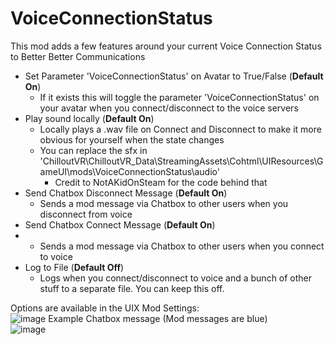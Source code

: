 
# VoiceConnectionStatus
   
This mod adds a few features around your current Voice Connection Status to Better Better Communications       

 - Set Parameter 'VoiceConnectionStatus' on Avatar to True/False (**Default On**)
	 - If it exists this will toggle the parameter 'VoiceConnectionStatus' on your avatar when you connect/disconnect to the voice servers
- Play sound locally  (**Default On**)
	- Locally plays a .wav file on Connect and Disconnect to make it more obvious for yourself when the state changes
	- You can replace the sfx in 'ChilloutVR\ChilloutVR_Data\StreamingAssets\Cohtml\UIResources\GameUI\mods\VoiceConnectionStatus\audio'
		- Credit to NotAKidOnSteam for the code behind that
- Send Chatbox Disconnect Message (**Default On**)
	- Sends a mod message via Chatbox to other users when you disconnect from voice
- Send Chatbox Connect Message (**Default On**)
- - Sends a mod message via Chatbox to other users when you connect to voice
- Log to File (**Default Off**)
	- Logs when you connect/disconnect to voice and a bunch of other stuff to a separate file.  You can keep this off.

Options are available in the UIX Mod Settings:         
![image](https://github.com/Nirv-git/CVRMods-Nirv/assets/81605232/6d3adc41-d20f-4de0-99d2-080385f6444a)
Example Chatbox message (Mod messages are blue)     
![image](https://github.com/Nirv-git/CVRMods-Nirv/assets/81605232/49ae3146-c949-460f-9afb-8d4c3b3737a1)

